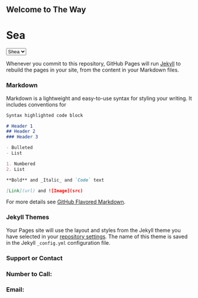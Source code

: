 ## Welcome to The Way 
<h1>Sea</h1>

<select>
  <option value="shea">Shea</option>
  <option value="drink">Drink</option>
  <option value="care">Care</option>
  <option value="audi">Audi</option>
</select>


Whenever you commit to this repository, GitHub Pages will run [Jekyll](https://jekyllrb.com/) to rebuild the pages in your site, from the content in your Markdown files.

### Markdown

Markdown is a lightweight and easy-to-use syntax for styling your writing. It includes conventions for

```markdown
Syntax highlighted code block

# Header 1
## Header 2
### Header 3

- Bulleted
- List

1. Numbered
2. List

**Bold** and _Italic_ and `Code` text

[Link](url) and ![Image](src)
```

For more details see [GitHub Flavored Markdown](https://guides.github.com/features/mastering-markdown/).

### Jekyll Themes

Your Pages site will use the layout and styles from the Jekyll theme you have selected in your [repository settings](https://github.com/TinkerSteal/private/settings). The name of this theme is saved in the Jekyll `_config.yml` configuration file.

### Support or Contact

### Number to Call:
### Email:
